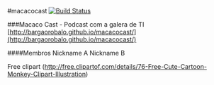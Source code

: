 #macacocast [![Build Status](https://travis-ci.org/bargaorobalo/macacocast.png)](https://travis-ci.org/bargaorobalo/macacocast)

###Macaco Cast - Podcast com a galera de TI [http://bargaorobalo.github.io/macacocast/](http://bargaorobalo.github.io/macacocast/)

####Membros
Nickname A
Nickname B


Free clipart (http://free.clipartof.com/details/76-Free-Cute-Cartoon-Monkey-Clipart-Illustration)
